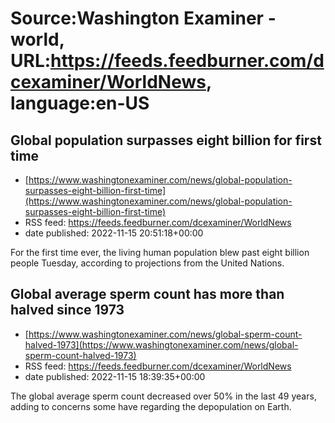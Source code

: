 # Source:Washington Examiner - world, URL:https://feeds.feedburner.com/dcexaminer/WorldNews, language:en-US

## Global population surpasses eight billion for first time
 - [https://www.washingtonexaminer.com/news/global-population-surpasses-eight-billion-first-time](https://www.washingtonexaminer.com/news/global-population-surpasses-eight-billion-first-time)
 - RSS feed: https://feeds.feedburner.com/dcexaminer/WorldNews
 - date published: 2022-11-15 20:51:18+00:00

For the first time ever, the living human population blew past eight billion people Tuesday, according to projections from the United Nations.

## Global average sperm count has more than halved since 1973
 - [https://www.washingtonexaminer.com/news/global-sperm-count-halved-1973](https://www.washingtonexaminer.com/news/global-sperm-count-halved-1973)
 - RSS feed: https://feeds.feedburner.com/dcexaminer/WorldNews
 - date published: 2022-11-15 18:39:35+00:00

The global average sperm count decreased over 50% in the last 49 years, adding to concerns some have regarding the depopulation on Earth.

